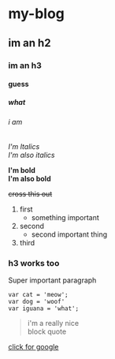 # my-blog
## im an h2
### im an h3
#### guess
##### what
###### i am

*I'm Italics*  
_I'm also italics_  

**I'm bold**  
__I'm also bold__  

~~cross this out~~

1.  first
    * something important
2.  second
    - second important thing
3.  third

<h3>h3 works too</h3>
<p>Super important paragraph</p>

```
var cat = 'meow';
var dog = 'woof'
var iguana = 'what';
```

> i'm a really  nice  
> block quote

[click for google](http://www.google.com)
